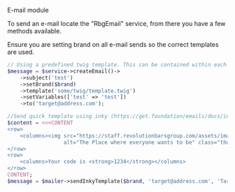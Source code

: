 E-mail module

To send an e-mail locate the "RbgEmail" service, from there you have a few methods available.

Ensure you are setting brand on all e-mail sends so the correct templates are used.

```php
// Using a predefined twig template. This can be contained within each microservice 
$message = $service->createEmail()->
    ->subject('test')
    ->setBrand($brand)
    ->template('some/twig/template.twig')
    ->setVariables(['test' => 'test'])
    ->to('target@address.com');
```

```php
//Send quick template using inky (https://get.foundation/emails/docs/index.html)
$content = <<<CONTENT
<row>
    <columns><img src="https://staff.revolutionbarsgroup.com/assets/images/where-to-be.png"
                  alt="The Place where everyone wants to be" class="thumbnail"/></columns>
</row>
<row>
    <columns>Your code is <strong>1234</strong></columns>
</row>
CONTENT;
$message = $mailer->sendInkyTemplate($brand, 'target@address.com', 'Target Name', $content);
```
